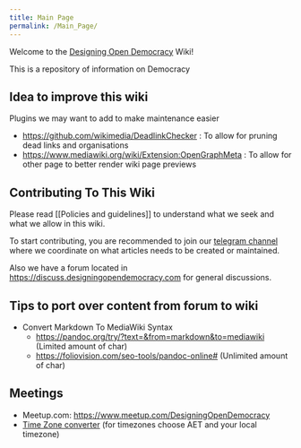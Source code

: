 ```yaml
---
title: Main Page
permalink: /Main_Page/
---
```


Welcome to the [Designing Open
Democracy](https://www.designingopendemocracy.com) Wiki!

This is a repository of information on Democracy

## Idea to improve this wiki

Plugins we may want to add to make maintenance easier

- <https://github.com/wikimedia/DeadlinkChecker> : To allow for pruning
  dead links and organisations
- <https://www.mediawiki.org/wiki/Extension:OpenGraphMeta> : To allow
  for other page to better render wiki page previews

## Contributing To This Wiki

Please read [[Policies and guidelines]] to understand what we
seek and what we allow in this wiki.

To start contributing, you are recommended to join our [telegram
channel](https://t.me/joinchat/HNk_UBX8A7jBPJPbAZU5Zg) where we
coordinate on what articles needs to be created or maintained.

Also we have a forum located in
<https://discuss.designingopendemocracy.com> for general discussions.

## Tips to port over content from forum to wiki

- Convert Markdown To MediaWiki Syntax
  - <https://pandoc.org/try/?text=&from=markdown&to=mediawiki> (Limited
    amount of char)
  - <https://foliovision.com/seo-tools/pandoc-online#> (Unlimited amount
    of char)

## Meetings

- Meetup.com: <https://www.meetup.com/DesigningOpenDemocracy>
- [Time Zone
  converter](https://www.timeanddate.com/worldclock/converter.html?iso=20210515T020000&p1=70&p2=tz_aet)
  (for timezones choose AET and your local timezone)
